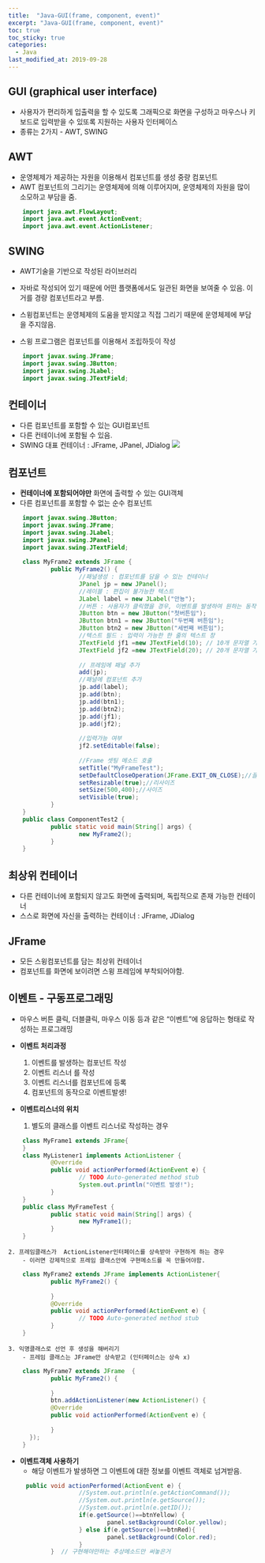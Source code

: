 ```yaml
---
title:  "Java-GUI(frame, component, event)"
excerpt: "Java-GUI(frame, component, event)"
toc: true
toc_sticky: true  
categories:
  - Java
last_modified_at: 2019-09-28
---
```


## **GUI (graphical user interface)**

- 사용자가 편리하게 입출력을 할 수 있도록 그래픽으로 화면을 구성하고 마우스나 키보드로 입력받을 수 있또록 지원하는 사용자 인터페이스
- 종류는 2가지 - AWT, SWING


## **AWT**

- 운영체제가 제공하는 자원을 이용해서 컴포넌트를 생성 
중량 컴포넌트 
- AWT 컴포넌트의 그리기는 운영체제에 의해 이루어지며, 운영체제의 자원을 많이 소모하고 부담을 줌.
```java
    import java.awt.FlowLayout;
    import java.awt.event.ActionEvent;
    import java.awt.event.ActionListener;
```

## **SWING**

- AWT기술을 기반으로 작성된 라이브러리
- 자바로 작성되어 있기 때문에 어떤 플랫폼에서도 일관된 화면을 보여줄 수 있음.
이거를 경량 컴포넌트라고 부름.

- 스윙컴포넌트는 운영체제의 도움을 받지않고 직접 그리기 때문에 운영체제에 부담을 주지않음.

- 스윙 프로그램은 컴포넌트를 이용해서 조립하듯이 작성
```java
    import javax.swing.JFrame;
    import javax.swing.JButton;
    import javax.swing.JLabel;
    import javax.swing.JTextField;
```

## **컨테이너**
- 다른 컴포넌트를 포함할 수 있는 GUI컴포넌트
- 다른 컨테이너에 포함될 수 있음.
- SWING 대표 컨테이너 : JFrame, JPanel, JDialog
![](https://d2mxuefqeaa7sj.cloudfront.net/s_ED4AE0CABC6F823BC786031615F4E17F0F90D243B75407100AD215C3E03EDDE5_1547452385038_image.png)

## **컴포넌트**

- **컨테이너에 포함되어야만** 화면에 출력할 수 있는 GUI객체
- 다른 컴포넌트를 포함할 수 없는 순수 컴포넌트
```java
    import javax.swing.JButton;
    import javax.swing.JFrame;
    import javax.swing.JLabel;
    import javax.swing.JPanel;
    import javax.swing.JTextField;
    
    class MyFrame2 extends JFrame {
            public MyFrame2() {
                    //패널생성 : 컴포넌트를 담을 수 있는 컨테이너
                    JPanel jp = new JPanel();
                    //레이블 : 편집이 불가능한 텍스트
                    JLabel label = new JLabel("안뇽");
                    //버튼 : 사용자가 클릭했을 경우, 이벤트를 발생하여 원하는 동작을 하게하는데 이용
                    JButton btn = new JButton("첫버튼임");
                    JButton btn1 = new JButton("두번째 버튼임");
                    JButton btn2 = new JButton("세번째 버튼임");
                    //텍스트 필드 : 입력이 가능한 한 줄의 텍스트 창
                    JTextField jf1 =new JTextField(10); // 10개 문자열 가능
                    JTextField jf2 =new JTextField(20); // 20개 문자열 가능
                   
                    // 프레임에 패널 추가
                    add(jp);  
                    //패널에 컴포넌트 추가
                    jp.add(label);
                    jp.add(btn);
                    jp.add(btn1);
                    jp.add(btn2);
                    jp.add(jf1);
                    jp.add(jf2);
    
                    //입력가능 여부
                    jf2.setEditable(false);
                    
                    //Frame 셋팅 메소드 호출
                    setTitle("MyFrameTest");
                    setDefaultCloseOperation(JFrame.EXIT_ON_CLOSE);//끌때옵션
                    setResizable(true);//리사이즈
                    setSize(500,400);//사이즈
                    setVisible(true);
            }
    }
    public class ComponentTest2 {
            public static void main(String[] args) {
                    new MyFrame2();
            }
    }
```

## **최상위 컨테이너**
- 다른 컨테이너에 포함되지 않고도 화면에 출력되며, 독립적으로 존재 가능한 컨테이너
- 스스로 화면에 자신을 출력하는 컨테이너 :  JFrame, JDialog


## **JFrame**
- 모든 스윙컴포넌트를 담는 최상위 컨테이너
- 컴포넌트를 화면에 보이려면 스윙 프레임에 부착되어야함.

## **이벤트 - 구동프로그래밍**
- 마우스 버튼 클릭, 더블클릭, 마우스 이동 등과 같은 “이벤트”에 응답하는 형태로 작성하는 프로그래밍


- **이벤트 처리과정**
    1. 이벤트를 발생하는 컴포넌트 작성
    2. 이벤트 리스너 를 작성
    3. 이벤트 리스너를 컴포넌트에 등록
    4. 컴포넌트의 동작으로 이벤트발생!


- **이벤트리스너의 위치**
    1. 별도의 클래스를 이벤트 리스너로 작성하는 경우
```java
    class MyFrame1 extends JFrame{
    }
    class MyListener1 implements ActionListener {
            @Override
            public void actionPerformed(ActionEvent e) {
                    // TODO Auto-generated method stub
                    System.out.println("이벤트 발생!");
            }
    }
    public class MyFrameTest {
            public static void main(String[] args) {
                    new MyFrame1(); 
            }
    }
```
 

    2. 프레임클래스가  ActionListener인터페이스를 상속받아 구현하게 하는 경우
        - 이러면 강제적으로 프레임 클래스안에 구현메소드를 꼭 만들어야함.
```java   
    class MyFrame2 extends JFrame implements ActionListener{
            public MyFrame2() {
            
            }
            @Override
            public void actionPerformed(ActionEvent e) {
                    // TODO Auto-generated method stub
            }
    }
```

    3. 익명클래스로 선언 후 생성을 해버리기
        - 프레임 클래스는 JFrame만 상속받고 (인터페이스는 상속 x)
```java    
    class MyFrame7 extends JFrame  {
            public MyFrame2() {
            
            }
            btn.addActionListener(new ActionListener() {
            @Override
            public void actionPerformed(ActionEvent e) {
            
            }
      });
    }
```

- **이벤트객체 사용하기**
    -  해당 이벤트가 발생하면 그 이벤트에 대한 정보를 이벤트 객체로 넘겨받음.
```java
     public void actionPerformed(ActionEvent e) {
                    //System.out.println(e.getActionCommand());
                    //System.out.println(e.getSource());
                    //System.out.println(e.getID());
                    if(e.getSource()==btnYellow) {
                            panel.setBackground(Color.yellow);
                    } else if(e.getSource()==btnRed){
                            panel.setBackground(Color.red);
                    }
            }  // 구현해야만하는 추상메소드만 써놓은거
```
